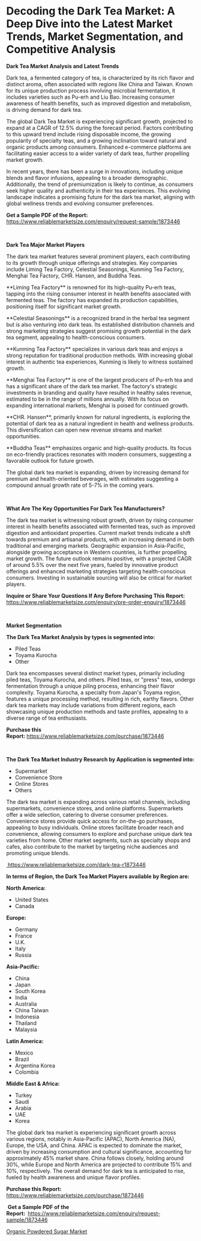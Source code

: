 <p><h1>Decoding the Dark Tea Market: A Deep Dive into the Latest Market Trends, Market Segmentation, and Competitive Analysis</h1></p><p><strong>Dark Tea Market Analysis and Latest Trends</strong></p>
<p><p>Dark tea, a fermented category of tea, is characterized by its rich flavor and distinct aroma, often associated with regions like China and Taiwan. Known for its unique production process involving microbial fermentation, it includes varieties such as Pu-erh and Liu Bao. Increasing consumer awareness of health benefits, such as improved digestion and metabolism, is driving demand for dark tea. </p><p>The global Dark Tea Market is experiencing significant growth, projected to expand at a CAGR of 12.5% during the forecast period. Factors contributing to this upward trend include rising disposable income, the growing popularity of specialty teas, and a growing inclination toward natural and organic products among consumers. Enhanced e-commerce platforms are facilitating easier access to a wider variety of dark teas, further propelling market growth. </p><p>In recent years, there has been a surge in innovations, including unique blends and flavor infusions, appealing to a broader demographic. Additionally, the trend of premiumization is likely to continue, as consumers seek higher quality and authenticity in their tea experiences. This evolving landscape indicates a promising future for the dark tea market, aligning with global wellness trends and evolving consumer preferences.</p></p>
<p><strong>Get a Sample PDF of the Report:&nbsp;</strong> <a href="https://www.reliablemarketsize.com/enquiry/request-sample/1873446?utm_campaign=3555&utm_medium=2&utm_source=Github&utm_content=ia&utm_term=07042025&utm_id=dark-tea">https://www.reliablemarketsize.com/enquiry/request-sample/1873446</a></p>
<p>&nbsp;</p>
<p><strong>Dark Tea Major Market Players</strong></p>
<p><p>The dark tea market features several prominent players, each contributing to its growth through unique offerings and strategies. Key companies include Liming Tea Factory, Celestial Seasonings, Kunming Tea Factory, Menghai Tea Factory, CHR. Hansen, and Buddha Teas.</p><p>**Liming Tea Factory** is renowned for its high-quality Pu-erh teas, tapping into the rising consumer interest in health benefits associated with fermented teas. The factory has expanded its production capabilities, positioning itself for significant market growth.</p><p>**Celestial Seasonings** is a recognized brand in the herbal tea segment but is also venturing into dark teas. Its established distribution channels and strong marketing strategies suggest promising growth potential in the dark tea segment, appealing to health-conscious consumers.</p><p>**Kunming Tea Factory** specializes in various dark teas and enjoys a strong reputation for traditional production methods. With increasing global interest in authentic tea experiences, Kunming is likely to witness sustained growth.</p><p>**Menghai Tea Factory** is one of the largest producers of Pu-erh tea and has a significant share of the dark tea market. The factory's strategic investments in branding and quality have resulted in healthy sales revenue, estimated to be in the range of millions annually. With its focus on expanding international markets, Menghai is poised for continued growth.</p><p>**CHR. Hansen**, primarily known for natural ingredients, is exploring the potential of dark tea as a natural ingredient in health and wellness products. This diversification can open new revenue streams and market opportunities.</p><p>**Buddha Teas** emphasizes organic and high-quality products. Its focus on eco-friendly practices resonates with modern consumers, suggesting a favorable outlook for future growth.</p><p>The global dark tea market is expanding, driven by increasing demand for premium and health-oriented beverages, with estimates suggesting a compound annual growth rate of 5-7% in the coming years.</p></p>
<p>&nbsp;</p>
<p><strong>What Are The Key Opportunities For Dark Tea Manufacturers?</strong></p>
<p><p>The dark tea market is witnessing robust growth, driven by rising consumer interest in health benefits associated with fermented teas, such as improved digestion and antioxidant properties. Current market trends indicate a shift towards premium and artisanal products, with an increasing demand in both traditional and emerging markets. Geographic expansion in Asia-Pacific, alongside growing acceptance in Western countries, is further propelling market growth. The future outlook remains positive, with a projected CAGR of around 5.5% over the next five years, fueled by innovative product offerings and enhanced marketing strategies targeting health-conscious consumers. Investing in sustainable sourcing will also be critical for market players.</p></p>
<p><strong>Inquire or Share Your Questions If Any Before Purchasing This Report:</strong> <a href="https://www.reliablemarketsize.com/enquiry/pre-order-enquiry/1873446?utm_campaign=3555&utm_medium=2&utm_source=Github&utm_content=ia&utm_term=07042025&utm_id=dark-tea">https://www.reliablemarketsize.com/enquiry/pre-order-enquiry/1873446</a></p>
<p>&nbsp;</p>
<p><strong>Market Segmentation</strong></p>
<p><strong>The Dark Tea Market Analysis by types is segmented into:</strong></p>
<p><ul><li>Piled Teas</li><li>Toyama Kurocha</li><li>Other</li></ul></p>
<p><p>Dark tea encompasses several distinct market types, primarily including piled teas, Toyama Kurocha, and others. Piled teas, or "press" teas, undergo fermentation through a unique piling process, enhancing their flavor complexity. Toyama Kurocha, a specialty from Japan's Toyama region, features a unique processing method, resulting in rich, earthy flavors. Other dark tea markets may include variations from different regions, each showcasing unique production methods and taste profiles, appealing to a diverse range of tea enthusiasts.</p></p>
<p><strong>Purchase this Report:&nbsp;</strong><a href="https://www.reliablemarketsize.com/purchase/1873446?utm_campaign=3555&utm_medium=2&utm_source=Github&utm_content=ia&utm_term=07042025&utm_id=dark-tea">https://www.reliablemarketsize.com/purchase/1873446</a></p>
<p>&nbsp;</p>
<p><strong>The Dark Tea Market Industry Research by Application is segmented into:</strong></p>
<p><ul><li>Supermarket</li><li>Convenience Store</li><li>Online Stores</li><li>Others</li></ul></p>
<p><p>The dark tea market is expanding across various retail channels, including supermarkets, convenience stores, and online platforms. Supermarkets offer a wide selection, catering to diverse consumer preferences. Convenience stores provide quick access for on-the-go purchases, appealing to busy individuals. Online stores facilitate broader reach and convenience, allowing consumers to explore and purchase unique dark tea varieties from home. Other market segments, such as specialty shops and cafes, also contribute to the market by targeting niche audiences and promoting unique blends.</p></p>
<p><a href="https://www.reliablemarketsize.com/dark-tea-r1873446?utm_campaign=3555&utm_medium=2&utm_source=Github&utm_content=ia&utm_term=07042025&utm_id=dark-tea">&nbsp;https://www.reliablemarketsize.com/dark-tea-r1873446</a></p>
<p><strong>In terms of Region, the Dark Tea Market Players available by Region are:</strong></p>
<p>
    <p> <strong> North America: </strong>
        <ul>
            <li>United States</li>
            <li>Canada</li>
        </ul>
        </p> 
    <p> <strong> Europe: </strong>
        <ul>
            <li>Germany</li>
            <li>France</li>
            <li>U.K.</li>
            <li>Italy</li>
            <li>Russia</li>
        </ul>
        </p> 
    <p> <strong> Asia-Pacific: </strong>
        <ul>
            <li>China</li>
            <li>Japan</li>
            <li>South Korea</li>
            <li>India</li>
            <li>Australia</li>
            <li>China Taiwan</li>
            <li>Indonesia</li>
            <li>Thailand</li>
            <li>Malaysia</li>
        </ul>
        </p> 
    <p> <strong> Latin America: </strong>
        <ul>
            <li>Mexico</li>
            <li>Brazil</li>
            <li>Argentina Korea</li>
            <li>Colombia</li>
        </ul>
        </p> 
    <p> <strong> Middle East & Africa: </strong>
        <ul>
            <li>Turkey</li>
            <li>Saudi</li>
            <li>Arabia</li>
            <li>UAE</li>
            <li>Korea</li>
        </ul>
    </p>
    </p>
<p><p>The global dark tea market is experiencing significant growth across various regions, notably in Asia-Pacific (APAC), North America (NA), Europe, the USA, and China. APAC is expected to dominate the market, driven by increasing consumption and cultural significance, accounting for approximately 45% market share. China follows closely, holding around 30%, while Europe and North America are projected to contribute 15% and 10%, respectively. The overall demand for dark tea is anticipated to rise, fueled by health awareness and unique flavor profiles.</p></p>
<p><strong>Purchase this Report: </strong><a href="https://www.reliablemarketsize.com/purchase/1873446?utm_campaign=3555&utm_medium=2&utm_source=Github&utm_content=ia&utm_term=07042025&utm_id=dark-tea">https://www.reliablemarketsize.com/purchase/1873446</a></p>
<p>&nbsp;<strong>Get a Sample PDF of the Report:&nbsp;&nbsp;</strong><a href="https://www.reliablemarketsize.com/enquiry/request-sample/1873446?utm_campaign=3555&utm_medium=2&utm_source=Github&utm_content=ia&utm_term=07042025&utm_id=dark-tea">https://www.reliablemarketsize.com/enquiry/request-sample/1873446</a></p>
<p><strong></strong></p>
<p><p><a href="https://github.com/mateyappiazo/Market-Research-Report-List-1/blob/main/organic-powdered-sugar-market.md?utm_campaign=3555&utm_medium=2&utm_source=Github&utm_content=ia&utm_term=07042025&utm_id=dark-tea">Organic Powdered Sugar Market</a></p></p>